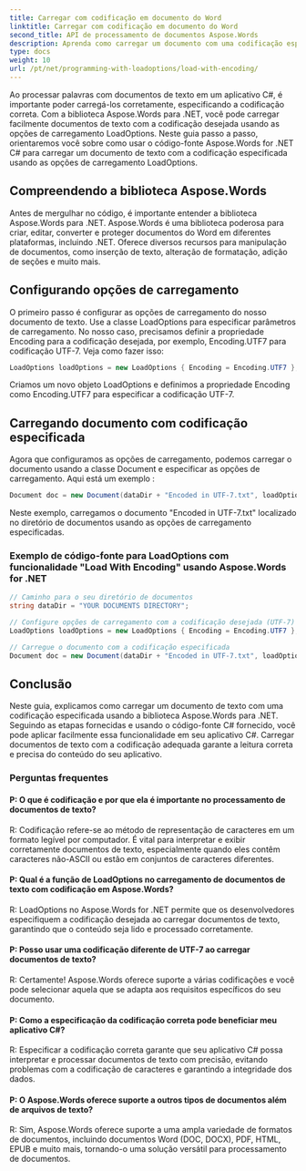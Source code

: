 ```yaml
---
title: Carregar com codificação em documento do Word
linktitle: Carregar com codificação em documento do Word
second_title: API de processamento de documentos Aspose.Words
description: Aprenda como carregar um documento com uma codificação especificada em um documento do Word usando Aspose.Words for .NET.
type: docs
weight: 10
url: /pt/net/programming-with-loadoptions/load-with-encoding/
---
```

Ao processar palavras com documentos de texto em um aplicativo C#, é importante poder carregá-los corretamente, especificando a codificação correta. Com a biblioteca Aspose.Words para .NET, você pode carregar facilmente documentos de texto com a codificação desejada usando as opções de carregamento LoadOptions. Neste guia passo a passo, orientaremos você sobre como usar o código-fonte Aspose.Words for .NET C# para carregar um documento de texto com a codificação especificada usando as opções de carregamento LoadOptions.

## Compreendendo a biblioteca Aspose.Words

Antes de mergulhar no código, é importante entender a biblioteca Aspose.Words para .NET. Aspose.Words é uma biblioteca poderosa para criar, editar, converter e proteger documentos do Word em diferentes plataformas, incluindo .NET. Oferece diversos recursos para manipulação de documentos, como inserção de texto, alteração de formatação, adição de seções e muito mais.

## Configurando opções de carregamento

O primeiro passo é configurar as opções de carregamento do nosso documento de texto. Use a classe LoadOptions para especificar parâmetros de carregamento. No nosso caso, precisamos definir a propriedade Encoding para a codificação desejada, por exemplo, Encoding.UTF7 para codificação UTF-7. Veja como fazer isso:

```csharp
LoadOptions loadOptions = new LoadOptions { Encoding = Encoding.UTF7 };
```

Criamos um novo objeto LoadOptions e definimos a propriedade Encoding como Encoding.UTF7 para especificar a codificação UTF-7.

## Carregando documento com codificação especificada

Agora que configuramos as opções de carregamento, podemos carregar o documento usando a classe Document e especificar as opções de carregamento. Aqui está um exemplo :

```csharp
Document doc = new Document(dataDir + "Encoded in UTF-7.txt", loadOptions);
```

Neste exemplo, carregamos o documento "Encoded in UTF-7.txt" localizado no diretório de documentos usando as opções de carregamento especificadas.

### Exemplo de código-fonte para LoadOptions com funcionalidade "Load With Encoding" usando Aspose.Words for .NET

```csharp
// Caminho para o seu diretório de documentos
string dataDir = "YOUR DOCUMENTS DIRECTORY";

// Configure opções de carregamento com a codificação desejada (UTF-7)
LoadOptions loadOptions = new LoadOptions { Encoding = Encoding.UTF7 };

// Carregue o documento com a codificação especificada
Document doc = new Document(dataDir + "Encoded in UTF-7.txt", loadOptions);
```

## Conclusão

Neste guia, explicamos como carregar um documento de texto com uma codificação especificada usando a biblioteca Aspose.Words para .NET. Seguindo as etapas fornecidas e usando o código-fonte C# fornecido, você pode aplicar facilmente essa funcionalidade em seu aplicativo C#. Carregar documentos de texto com a codificação adequada garante a leitura correta e precisa do conteúdo do seu aplicativo.


### Perguntas frequentes

#### P: O que é codificação e por que ela é importante no processamento de documentos de texto?

R: Codificação refere-se ao método de representação de caracteres em um formato legível por computador. É vital para interpretar e exibir corretamente documentos de texto, especialmente quando eles contêm caracteres não-ASCII ou estão em conjuntos de caracteres diferentes.

#### P: Qual é a função de LoadOptions no carregamento de documentos de texto com codificação em Aspose.Words?

R: LoadOptions no Aspose.Words for .NET permite que os desenvolvedores especifiquem a codificação desejada ao carregar documentos de texto, garantindo que o conteúdo seja lido e processado corretamente.

#### P: Posso usar uma codificação diferente de UTF-7 ao carregar documentos de texto?

R: Certamente! Aspose.Words oferece suporte a várias codificações e você pode selecionar aquela que se adapta aos requisitos específicos do seu documento.

#### P: Como a especificação da codificação correta pode beneficiar meu aplicativo C#?

R: Especificar a codificação correta garante que seu aplicativo C# possa interpretar e processar documentos de texto com precisão, evitando problemas com a codificação de caracteres e garantindo a integridade dos dados.

#### P: O Aspose.Words oferece suporte a outros tipos de documentos além de arquivos de texto?

R: Sim, Aspose.Words oferece suporte a uma ampla variedade de formatos de documentos, incluindo documentos Word (DOC, DOCX), PDF, HTML, EPUB e muito mais, tornando-o uma solução versátil para processamento de documentos.